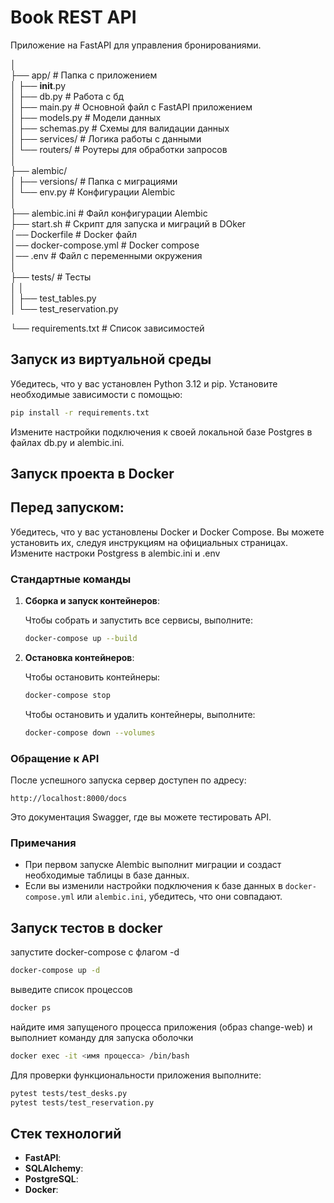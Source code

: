 # Book REST API

Приложение на FastAPI для управления бронированиями.

│  
├── app/                     # Папка с приложением  
│   ├── __init__.py  
│   ├── db.py                # Работа с бд  
│   ├── main.py              # Основной файл с FastAPI приложением  
│   ├── models.py              # Модели данных  
│   ├── schemas.py             # Схемы для валидации данных  
│   ├── services/            # Логика работы с данными  
│   └── routers/             # Роутеры для обработки запросов  
│  
├── alembic/                   
│   ├── versions/            # Папка с  миграциями  
│   └── env.py               # Конфигурации Alembic  
│  
├── alembic.ini              # Файл конфигурации Alembic  
├── start.sh                 #  Скрипт для запуска и миграций в DOker  
│── Dockerfile               #  Docker файл  
│── docker-compose.yml       #  Docker compose  
│── .env                     #  Файл с переменными окружения  
│  
├── tests/                   # Тесты  
│   │  
│   ├── test_tables.py  
│   └── test_reservation.py  

└── requirements.txt         # Список зависимостей  

## Запуск из виртуальной среды

Убедитесь, что у вас установлен Python 3.12 и pip. Установите необходимые зависимости с помощью:

```bash
pip install -r requirements.txt
```

Измените настройки подключения к своей локальной базе Postgres в файлах db.py и alembic.ini.



## Запуск проекта в Docker

## Перед запуском:

Убедитесь, что у вас установлены Docker и Docker Compose. Вы можете установить их, следуя инструкциям на официальных страницах.
Измените настроки Postgress в alembic.ini и .env 

### Стандартные команды

1. **Сборка и запуск контейнеров**:

   Чтобы собрать и запустить все сервисы, выполните:

   ```bash
   docker-compose up --build
   ```

2. **Остановка контейнеров**:

   Чтобы остановить контейнеры:

   ```bash
   docker-compose stop
   ```

   Чтобы остановить и удалить контейнеры, выполните:

   ```bash
   docker-compose down --volumes
   ```

### Обращение к API

После успешного запуска сервер доступен по адресу:

```
http://localhost:8000/docs
```

Это документация Swagger, где вы можете тестировать API.

### Примечания

- При первом запуске Alembic выполнит миграции и создаст необходимые таблицы в базе данных.
- Если вы изменили настройки подключения к базе данных в `docker-compose.yml` или `alembic.ini`, убедитесь, что они совпадают.

## Запуск тестов в docker

запустите docker-compose с флагом -d

```bash
docker-compose up -d
```
выведите список процессов 

```bash
docker ps
```
найдите имя запущеного процесса приложения (образ change-web) и выполниет команду для запуска оболочки

```bash
docker exec -it <имя процесса> /bin/bash
```

Для проверки функциональности приложения выполните:

```bash
pytest tests/test_desks.py
pytest tests/test_reservation.py
```

## Стек технологий

- **FastAPI**: 
- **SQLAlchemy**: 
- **PostgreSQL**:
- **Docker**: 
